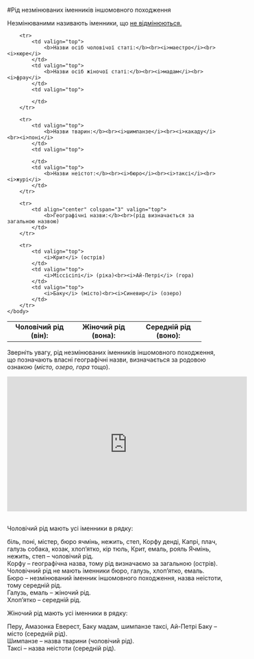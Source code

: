 #Рiд незмiнюваних iменникiв iншомовного походження


Незмінюваними називають іменники, що <a href="http://ukr.ed-era.com/5/vidminki_imennikiv.html">не відмінюються.</a>


<table style="width: 90%;" align="center">
    <body>
        <tr>
            <td align="center" valign="top">
                <b>Чоловічий рід (він):</b>
            </td>
            <td align="center" valign="top">
                <b>Жіночий рід (вона):</b>
            </td>
            <td align="center" valign="top">
                <b>Середній рід (воно):</b>
            </td>
        </tr>

        <tr>
            <td valign="top">
                <b>Назви осіб чоловічої статі:</b><br><i>маестро</i><br><i>кюре</i>
            </td>
            <td valign="top">
                <b>Назви осіб жіночої статі:</b><br><i>мадам</i><br><i>фрау</i>
            </td>
            <td valign="top">

            </td>
        </tr>

        <tr>
            <td valign="top">
                <b>Назви тварин:</b><br><i>шимпанзе</i><br><i>какаду</i><br><i>поні</i>
            </td>
            <td valign="top">
                
            </td>
            <td valign="top">
                <b>Назви неістот:</b><br><i>бюро</i><br><i>таксі</i><br><i>журі</i>
            </td>
        </tr>

        <tr>
            <td align="center" colspan="3" valign="top">
                <b>Географічні назви:</b><br>(рід визначається за загальною назвою)
            </td>
        </tr>

        <tr>
            <td valign="top">
                <i>Крит</i> (острів)
            </td>
            <td valign="top">
                <i>Міссісіпі</i> (ріка)<br><i>Ай-Петрі</i> (гора)
            </td>
            <td valign="top">
                <i>Баку</i> (місто)<br><i>Синевир</i> (озеро)
            </td>
        </tr>
    </body>
</table>


Зверніть увагу, рід незмінюваних іменників іншомовного походження, що позначають власні географічні назви, визначається за родовою ознакою (<i>місто, озеро, гора</i> тощо).  

<div class="fluidMedia">
<iframe align="center" width="560" height="315" src="https://www.youtube.com/embed/sW4_wbXghZ8" frameborder="0" allowfullscreen></iframe>
</div>
<div class="popup">
</div>


<br>
<quiz correctLabel="correct" incorrectLabel="incorrect" checkLabel="check">
    <question text="">
       <p>Чоловічий рід мають усі іменники в рядку:
 </p>
        <answer>біль, поні, містер, бюро
</answer>
        <answer correct>ячмінь, нежить, степ, Корфу</answer>
        <answer>денді, Капрі, плач, галузь </answer>
        <answer> собака, козак, хлоп’ятко, кір</answer>
        <answer>тюль, Крит, емаль, рояль</answer>
        <explanation>
     Ячмінь, нежить, степ – чоловічий рід.<br>
Корфу – географічна назва, тому рід визначаємо за загальною (острів).<br>
Чоловічний рід не мають іменники бюро, галузь, хлоп’ятко, емаль.<br>
Бюро – незмінюваний іменник іншомовного походження, назва неістоти, тому середній рід.<br>
Галузь, емаль – жіночий рід.<br>
Хлоп’ятко – середній рід.
        <explanation>
    </question>
</quiz>


<br>
<quiz correctLabel="correct" incorrectLabel="incorrect" checkLabel="check">
    <question text="">
       <p>Жіночий рід мають усі іменники в рядку:
 </p>
        <answer correct>Перу, Амазонка </answer>
        <answer>Еверест, Баку</answer>
        <answer>мадам, шимпанзе</answer>
        <answer>таксі, Ай-Петрі</answer>
        <explanation>
    Баку – місто (середній рід).<br>
Шимпанзе – назва тварини (чоловічий рід).<br>
Таксі – назва неістоти (середній рід).
        <explanation>
    </question>
</quiz>